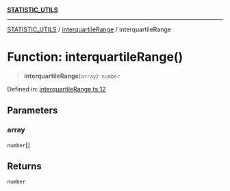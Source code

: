 [**STATISTIC_UTILS**](../../README.md)

***

[STATISTIC_UTILS](../../README.md) / [interquartileRange](../README.md) / interquartileRange

# Function: interquartileRange()

> **interquartileRange**(`array`): `number`

Defined in: [interquartileRange.ts:12](https://github.com/dailker/everyutil/blob/54be0bab567ca8e189c5982902c59f3b7981d51d/src/statistic/interquartileRange.ts#L12)

## Parameters

### array

`number`[]

## Returns

`number`
